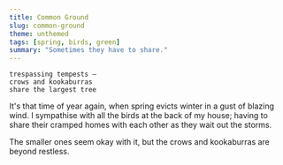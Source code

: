 ```yaml
---
title: Common Ground
slug: common-ground
theme: unthemed
tags: [spring, birds, green]
summary: "Sometimes they have to share."
---
```


```
trespassing tempests —
crows and kookaburras
share the largest tree
```

It's that time of year again, when spring evicts winter in a gust of blazing wind.
I sympathise with all the birds at the back of my house; having to share their cramped homes
with each other as they wait out the storms.

The smaller ones seem okay with it, but the crows and kookaburras are beyond restless.
